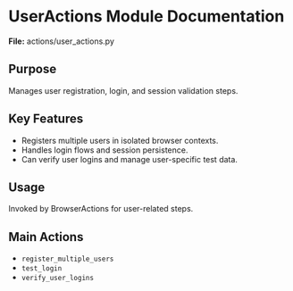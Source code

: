 # UserActions Module Documentation

**File:** actions/user_actions.py

## Purpose
Manages user registration, login, and session validation steps.

## Key Features
- Registers multiple users in isolated browser contexts.
- Handles login flows and session persistence.
- Can verify user logins and manage user-specific test data.

## Usage
Invoked by BrowserActions for user-related steps.

## Main Actions
- `register_multiple_users`
- `test_login`
- `verify_user_logins`
